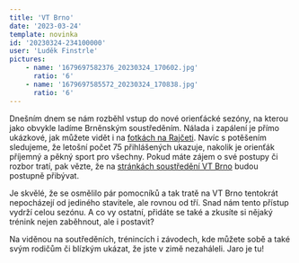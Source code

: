 ```yaml
---
title: 'VT Brno'
date: '2023-03-24'
template: novinka
id: '20230324-234100000'
user: 'Luděk Finstrle'
pictures:
    - name: '1679697582376_20230324_170602.jpg'
      ratio: '6'
    - name: '1679697585572_20230324_170838.jpg'
      ratio: '6'
---
```

Dnešním dnem se nám rozběhl vstup do nové orienťácké sezóny, na kterou jako obvykle ladíme Brněnským soustředěním. Nálada i zapálení je přímo ukázkové, jak můžete vidět i na [fotkách na Rajčeti](https://skzabovresky.rajce.idnes.cz/VT_Brno). Navíc s potěšením sledujeme, že letošní počet 75 přihlášených ukazuje, nakolik je orienťák příjemný a pěkný sport pro všechny.
Pokud máte zájem o své postupy či rozbor tratí, pak vězte, že na [stránkách soustředění VT Brno](https://zabiny.club/data/events/2023/2023-race_1848) budou postupně přibývat.

Je skvělé, že se osmělilo pár pomocníků a tak tratě na VT Brno tentokrát nepocházejí od jediného stavitele, ale rovnou od tří. Snad nám tento přístup vydrží celou sezónu. A co vy ostatní, přidáte se také a zkusíte si nějaký trénink nejen zaběhnout, ale i postavit?

Na viděnou na soutředěních, trénincích i závodech, kde můžete sobě a také svým rodičům či blízkým ukázat, že jste v zimě nezaháleli. Jaro je tu!
